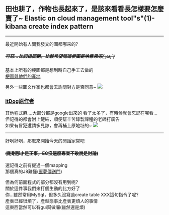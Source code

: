 ## 田也耕了，作物也長起來了，是該來看看長怎樣要怎麼賣了~ Elastic on cloud management tool"s"(1)-kibana create index pattern

---
最近開始有人問我發文的圖都哪來的?
##### ~~可惡...比起這問題，比較希望問這梗圖是啥意思呀(´;ω;`)~~  

基本上所有的梗圖都是想到時自己手工去做的  
[梗圖與他們的產地](http://memes.tw/)  

另外一些圖文作家也都會去詢問對方是否同意~
![](https://CY810912.github.io/th12img/ecTool/itDogAgree.png)  

### [itDog原作者](https://www.facebook.com/itdogcom)

其他程式麻....大部分都是google出來的
看了太多了，有時候就會忘記在哪看...  
但記得的都會附上鏈結，順便幫辛苦錄製課程的老師打廣告  
如果有冒犯還請多見諒，會再補上原地址的~
![](https://CY810912.github.io/th12img/ecTool/author.png)  


---

好咧好咧，那麼來開始今天的閒話家常吧  
#### ~~(剛剛那才是正事，EC沒這麼專業不敢說是討論)~~  

還記得之前有提過一個mapping  
那個真的J8難懂([噩夢傳送門](https://ithelp.ithome.com.tw/articles/10242418))  

但為何前面程式的部分都沒有用到呢?  
關於這件事我們來打個生動的比方好了  
你...雖然常用MySql，但多久沒寫過create table XXX這句指令了呢?  
產表已經很煩了，產型態事比產表更煩人的事情  
這東西當然可以有gui幫做囉(雖然還是煩)  

